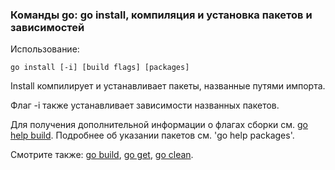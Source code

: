 ### Команды go: go install, компиляция и установка пакетов и зависимостей

Использование:

```
go install [-i] [build flags] [packages]

```

Install компилирует и устанавливает пакеты, названные путями импорта.

Флаг -i также устанавливает зависимости названных пакетов.

Для получения дополнительной информации о флагах сборки см. [go help build](https://golang-blog.blogspot.com/2019/06/go-commands-go-build.html). Подробнее об указании пакетов см. 'go help packages'.

Смотрите также: [go build](https://golang-blog.blogspot.com/2019/06/go-commands-go-build.html), [go get](https://golang-blog.blogspot.com/2019/06/go-commands-go-get.html), [go clean](https://golang-blog.blogspot.com/2019/06/go-commands-go-clean.html).
